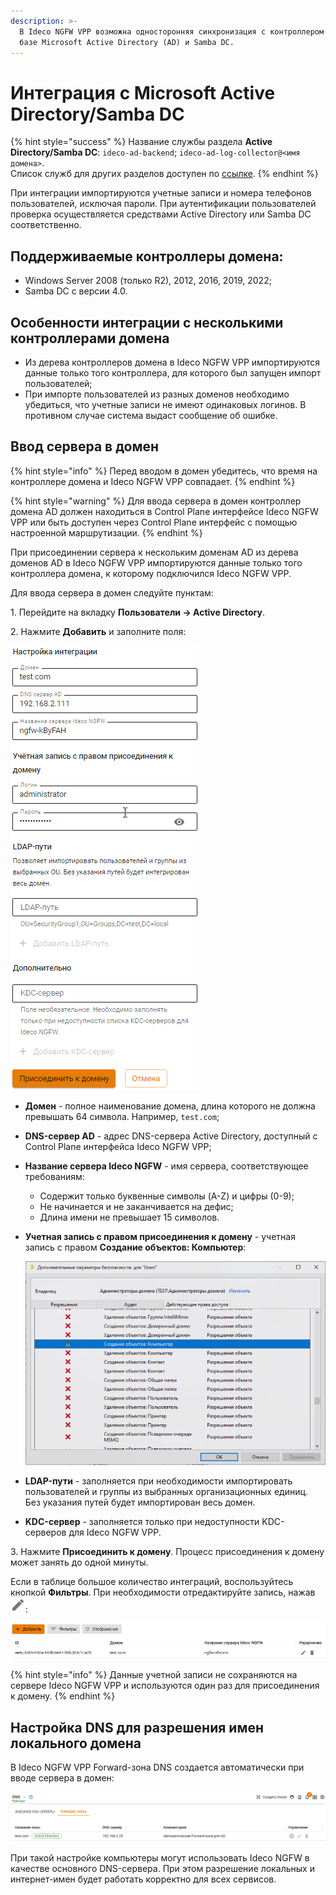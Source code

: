 ```yaml
---
description: >-
  В Ideco NGFW VPP возможна односторонняя синхронизация с контроллером домена на
  базе Microsoft Active Directory (AD) и Samba DC.
---
```


<!--{% embed url="https://rutube.ru/video/9772209e77cf48c78a9e39f337bbe932/?r=plemwd" %}
<!-- [Ссылка на видеоинструкцию по AD  -  только для NGFW] -->

# Интеграция с Microsoft Active Directory/Samba DC

{% hint style="success" %}
Название службы раздела **Active Directory/Samba DC**: `ideco-ad-backend`; `ideco-ad-log-collector@<имя домена>`. \
Список служб для других разделов доступен по [ссылке](/settings/server-management/terminal.md).
{% endhint %}

При интеграции импортируются учетные записи и номера телефонов пользователей, исключая пароли. При аутентификации пользователей проверка осуществляется средствами Active Directory или Samba DC соответственно.

## Поддерживаемые контроллеры домена:

* Windows Server 2008 (только R2), 2012, 2016, 2019, 2022;
* Samba DC с версии 4.0.

## Особенности интеграции с несколькими контроллерами домена

* Из дерева контроллеров домена в Ideco NGFW VPP импортируются данные только того контроллера, для которого был запущен импорт пользователей;
* При импорте пользователей из разных доменов необходимо убедиться, что учетные записи не имеют одинаковых логинов. В противном случае система выдаст сообщение об ошибке.

## Ввод сервера в домен

{% hint style="info" %}
Перед вводом в домен убедитесь, что время на контроллере домена и Ideco NGFW VPP совпадает.
{% endhint %}

{% hint style="warning" %}
Для ввода сервера в домен контроллер домена AD должен находиться в Control Plane интерфейсе Ideco NGFW VPP или быть доступен через Сontrol Plane интерфейс с помощью настроенной маршрутизации.
{% endhint %}

При присоединении сервера к нескольким доменам AD из дерева доменов AD в Ideco NGFW VPP импортируются данные только того контроллера домена, к которому подключился Ideco NGFW VPP.

Для ввода сервера в домен следуйте пунктам:

1\. Перейдите на вкладку **Пользователи -> Active Directory**.

2\. Нажмите **Добавить** и заполните поля:

![](/.gitbook/assets/active-directory1.png)

* **Домен** - полное наименование домена, длина которого не должна превышать 64 символа. Например, `test.com`;
* **DNS-сервер AD** - адрес DNS-сервера Active Directory, доступный с Сontrol Plane интерфейса Ideco NGFW VPP;
* **Название сервера Ideco NGFW** - имя сервера, соответствующее требованиям:
  * Содержит только буквенные символы (A-Z) и цифры (0-9);
  * Не начинается и не заканчивается на дефис;
  * Длина имени не превышает 15 символов.
* **Учетная запись с правом присоединения к домену** - учетная запись с правом **Создание объектов: Компьютер**:  
   
   ![](/.gitbook/assets/active-directory0.png)

* **LDAP-пути** - заполняется при необходимости импортировать пользователей и группы из выбранных организационных единиц. Без указания путей будет импортирован весь домен.
* **KDC-сервер** - заполняется только при недоступности KDC-серверов для Ideco NGFW VPP.

3\. Нажмите **Присоединить к домену**. Процесс присоединения к домену может занять до одной минуты.

Если в таблице большое количество интеграций, воспользуйтесь кнопкой **Фильтры**. При необходимости отредактируйте запись, нажав ![](/.gitbook/assets/icon-edit.png):

![](/.gitbook/assets/active-directory2.png)

{% hint style="info" %}
Данные учетной записи не сохраняются на сервере Ideco NGFW VPP и используются один раз для присоединения к домену.
{% endhint %}

## Настройка DNS для разрешения имен локального домена

В Ideco NGFW VPP Forward-зона DNS создается автоматически при вводе сервера в домен:

![](/.gitbook/assets/active-directory3.png)

При такой настройке компьютеры могут использовать Ideco NGFW в качестве основного DNS-сервера. При этом разрешение локальных и интернет-имен будет работать корректно для всех сервисов.
